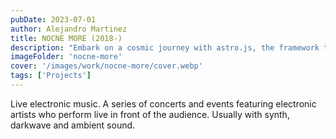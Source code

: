 ```yaml
---
pubDate: 2023-07-01
author: Alejandro Martinez
title: NOCNE MORE (2018-)
description: "Embark on a cosmic journey with astro.js, the framework that makes interstellar development a breeze. Pair it with Tailwind CSS for a design that's out of this world"
imageFolder: 'nocne-more'
cover: '/images/work/nocne-more/cover.webp'
tags: ['Projects']
---
```


Live electronic music. A series of concerts and events featuring electronic artists who perform live in front of the audience. Usually with synth, darkwave and ambient sound.
